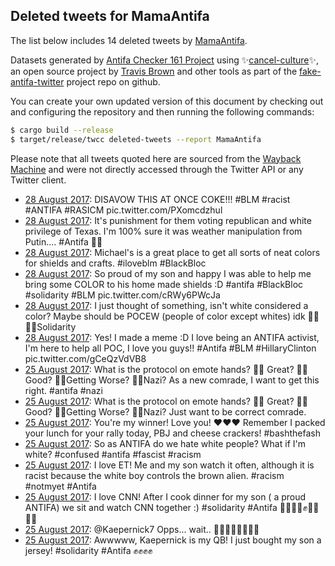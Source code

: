 ## Deleted tweets for MamaAntifa

The list below includes 14 deleted tweets by
[MamaAntifa](https://twitter.com/MamaAntifa).



Datasets generated by [Antifa Checker 161 Project](https://twitter.com/antifacheck161) using ✨[cancel-culture](https://github.com/travisbrown/cancel-culture)✨, an open source project by 
[Travis Brown](https://twitter.com/travisbrown) and other tools as part of the 
[fake-antifa-twitter](https://github.com/antifacheck161/fake-antifa-twitter) project repo on github.

You can create your own updated version of this document by checking out and configuring the
repository and then running the following commands:

```bash
$ cargo build --release
$ target/release/twcc deleted-tweets --report MamaAntifa
```

Please note that all tweets quoted here are sourced from the
[Wayback Machine](https://web.archive.org) and were not directly accessed through the Twitter API or
any Twitter client.

* [28 August 2017](https://web.archive.org/web/20190622175852/https://twitter.com/MamaAntifa/status/902315385084575744): DISAVOW THIS AT ONCE COKE!!!  #BLM   #racist   #ANTIFA   #RASICM  pic.twitter.com/PXomcdzhul <!--902315385084575744-->
* [28 August 2017](https://web.archive.org/web/20190622175916/https://twitter.com/MamaAntifa/status/902311636593205248): It's punishment for them voting republican and white privilege of Texas. I'm 100% sure it was weather manipulation from Putin....  #Antifa  ✊🏿 <!--902311636593205248-->
* [28 August 2017](https://web.archive.org/web/20190622175921/https://twitter.com/MamaAntifa/status/902310913776201728): Michael's is a great place to get all sorts of neat colors for shields and crafts.  #iloveblm   #BlackBloc <!--902311282262593537-->
* [28 August 2017](https://web.archive.org/web/20190622175921/https://twitter.com/MamaAntifa/status/902310913776201728): So proud of my son and happy I was able to help me bring some COLOR to his home made shields :D  #antifa   #BlackBloc   #solidarity   #BLM  pic.twitter.com/cRWy6PWcJa <!--902310913776201728-->
* [28 August 2017](https://web.archive.org/web/20190622180403/https://twitter.com/MamaAntifa/status/902268149730566145): I just thought of something, isn't white considered a color? Maybe should be POCEW (people of color except whites) idk ✊🏿✊🏿Solidarity <!--902268345055154177-->
* [28 August 2017](https://web.archive.org/web/20190622180403/https://twitter.com/MamaAntifa/status/902268149730566145): Yes! I made a meme :D I love being an ANTIFA activist, I'm here to help all POC, I love you guys!!  #Antifa   #BLM   #HillaryClinton  pic.twitter.com/gCeQzVdVB8 <!--902268149730566145-->
* [25 August 2017](https://web.archive.org/web/20190622191225/https://twitter.com/MamaAntifa/status/901154100779380736): What is the protocol on emote hands?  ✊🏿 Great? ✊🏾 Good? ✊🏽Getting Worse? ✊🏼Nazi?  As a new comrade, I want to get this right.  #antifa   #nazi <!--901154100779380736-->
* [25 August 2017](https://web.archive.org/web/20190622191521/https://twitter.com/MamaAntifa/status/901105148335976448): What is the protocol on emote hands?  ✊🏿 Great? ✊🏾 Good? ✊🏽Getting Worse? ✊🏼Nazi?  Just want to be correct comrade. <!--901153880142118912-->
* [25 August 2017](https://web.archive.org/web/20190424031926/https://twitter.com/MamaAntifa/status/901108350493929472): You're my winner! Love you! ❤️❤️❤️ Remember I packed your lunch for your rally today, PBJ and cheese crackers!  #bashthefash <!--901108350493929472-->
* [25 August 2017](https://web.archive.org/web/20190622191521/https://twitter.com/MamaAntifa/status/901105148335976448): So as ANTIFA do we hate white people? What if I'm white?  #confused   #antifa   #fascist   #racism <!--901105148335976448-->
* [25 August 2017](https://web.archive.org/web/20190622191540/https://twitter.com/MamaAntifa/status/901101143299948544): I love ET! Me and my son watch it often, although it is racist because the white boy controls the brown alien.  #racism   #notmyet   #Antifa <!--901101143299948544-->
* [25 August 2017](https://web.archive.org/web/20190622191548/https://twitter.com/MamaAntifa/status/901099237185925120): I love CNN! After I cook dinner for my son ( a proud ANTIFA) we sit and watch CNN together :)  #solidarity   #Antifa  ✊🏾✊🏽✊✊🏿✊🏿 <!--901099237185925120-->
* [25 August 2017](https://web.archive.org/web/20170825145920/https://twitter.com/MamaAntifa/status/901096662910869504): @Kaepernick7 Opps... wait.. ✊🏿✊🏿✊🏿✊🏿 <!--901096662910869504-->
* [25 August 2017](https://web.archive.org/web/20190622191601/https://twitter.com/MamaAntifa/status/901096531134173185): Awwwww, Kaepernick is my QB! I just bought my son a jersey!  #solidarity   #Antifa  ✊✊✊✊ <!--901096531134173185-->
